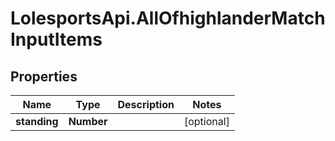 # LolesportsApi.AllOfhighlanderMatchInputItems

## Properties
Name | Type | Description | Notes
------------ | ------------- | ------------- | -------------
**standing** | **Number** |  | [optional] 
